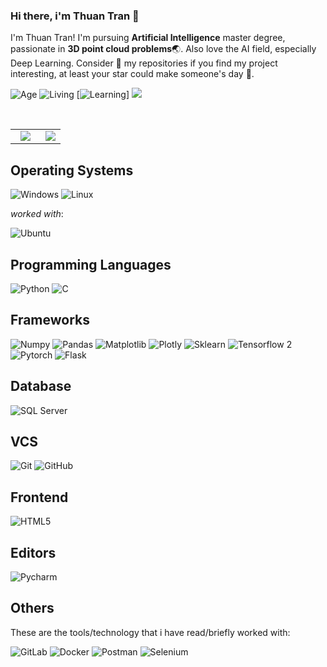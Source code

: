 ### Hi there, i'm Thuan Tran 👋

<!--Introduction -->
I'm Thuan Tran! I'm pursuing **Artificial Intelligence** master degree, passionate in **3D point cloud problems**:earth_asia:. Also love the AI field, especially Deep Learning. Consider :star2: my repositories if you find my project interesting, at least your star could make someone's day :pray:.


![Age](https://img.shields.io/badge/age-23-blue)
![Living](https://img.shields.io/badge/Living-Ho%20Chi%20Minh%2C%20Vietnam-blue)
[![Learning](https://img.shields.io/badge/Learning%20at-Pukyong%20National%20University-blue)]
![](https://komarev.com/ghpvc/?username=anhthuan1999&color=brightgreen&style=flat)

<br>

<table>
  <tbody>
    <tr align="center">
      <td align="center" width="60%">
        <span><b><center></center></b></span> 
        <a href="https://github.com/anhthuan1999">
          <img src="https://github-readme-stats.vercel.app/api/?username=anhthuan1999&show_icons=true&title_color=fff&icon_color=79ff97&text_color=9f9f9f&bg_color=474c4d"/>
        </a>
      </td>
      <td align="center" width="100%">
        <span><b><center></center></b></span> 
        <a href="https://github.com/anhthuan1999">
          <img src="https://github-readme-stats.vercel.app/api/top-langs/?username=anhthuan1999&theme=radical"/>
        </a>
      </td>
    </tr>
</tbody>
</table>

## Operating Systems
![Windows](https://img.shields.io/badge/-Windows-000000.svg?style=flat&logo=Windows&logoColor=F0F0F0)
![Linux](https://img.shields.io/badge/-Linux-000000.svg?style=flat&logo=Linux&logoColor=F0F0F0)

*worked with*:

![Ubuntu](https://img.shields.io/badge/Ubuntu-E95420.svg?style=flat&logo=ubuntu&logoColor=white)

## Programming Languages
![Python](https://img.shields.io/badge/-Python-9dd3f5.svg?style=flat&logo=Python)
![C](https://img.shields.io/badge/-R-ffffff.svg?style=flat&logo=R)

## Frameworks
![Numpy](https://img.shields.io/badge/-Numpy-55a2e0.svg?style=flat&logo=Numpy)
![Pandas](https://img.shields.io/badge/-Pandas-5d4296.svg?style=flat&logo=Pandas)
![Matplotlib](https://img.shields.io/badge/-Matplotlib-fca862.svg?style=flat&logo=matplotlib)
![Plotly](https://img.shields.io/badge/Plotly-fca862.svg?style=flat&logo=plotly&logoColor=white)
![Sklearn](https://img.shields.io/badge/-Sklearn-d6882f.svg?style=flat&logo=Scikit-learn)
![Tensorflow 2](https://img.shields.io/badge/-Tensorflow-a8502f.svg?style=flat&logo=Tensorflow)
![Pytorch](https://img.shields.io/badge/-Pytorch-a8502f.svg?style=flat&logo=Pytorch)
![Flask](https://img.shields.io/badge/-Flask-black.svg?style=flat&logo=Flask)


## Database
![SQL Server](https://img.shields.io/badge/-SQL-1d586e.svg?style=flat&logo=SQL)

## VCS
![Git](https://img.shields.io/badge/-Git-black.svg?style=flat-square&logo=git)
![GitHub](https://img.shields.io/badge/-GitHub-181717.svg?style=flat-square&logo=github)

## Frontend
![HTML5](https://img.shields.io/badge/-HTML5-55a2e0.svg?style=flat&logo=html5)

## Editors
![Pycharm](http://img.shields.io/badge/-Pycharm-49e031.svg?style=flat&logo=Pycharm)

## Others

These are the tools/technology that i have read/briefly worked with:

![GitLab](https://img.shields.io/badge/Gitlab-%23181717.svg?style=flat&logo=gitlab&logoColor=white)
![Docker](https://img.shields.io/badge/Docker-%230db7ed.svg?style=flat&logo=docker&logoColor=white)
![Postman](https://img.shields.io/badge/Postman-FF6C37?style=flat&logo=postman&logoColor=white)
![Selenium](https://img.shields.io/badge/-Selenium-%43B02A?style=flat&logo=selenium&logoColor=white)

<!--
**Hyprnx/Hyprnx** is a ✨ _special_ ✨ repository because its `README.md` (this file) appears on your GitHub profile.

Here are some ideas to get you started:

- 🔭 I’m currently working on ...
- 🌱 I’m currently learning ...
- 👯 I’m looking to collaborate on ...
- 🤔 I’m looking for help with ...
- 💬 Ask me about ...
- 📫 How to reach me: ...
- 😄 Pronouns: ...
- ⚡ Fun fact: ...
-->
